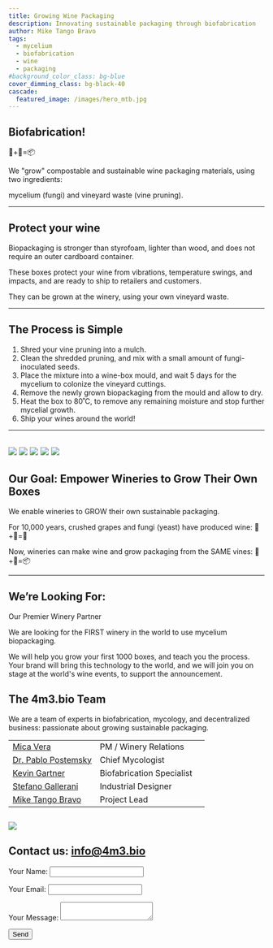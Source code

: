 ```yaml
---
title: Growing Wine Packaging
description: Innovating sustainable packaging through biofabrication
author: Mike Tango Bravo
tags:
  - mycelium
  - biofabrication
  - wine
  - packaging
#background_color_class: bg-blue
cover_dimming_class: bg-black-40
cascade:
  featured_image: /images/hero_mtb.jpg
---
```


## Biofabrication! 
🍄+🍇=📦

We "grow" compostable and sustainable wine packaging materials, using two ingredients: 

mycelium (fungi) and 
vineyard waste (vine pruning).

---

## Protect your wine

Biopackaging is stronger than styrofoam, lighter than wood, and does not require an outer cardboard container. 

These boxes protect your wine from vibrations, temperature swings, and impacts, and are ready to ship to retailers and customers.

They can be grown at the winery, using your own vineyard waste.

---

## The Process is Simple

1. Shred your vine pruning into a mulch.
2. Clean the shredded pruning, and mix with a small amount of fungi-inoculated seeds.
3. Place the mixture into a wine-box mould, and wait 5 days for the mycelium to colonize the vineyard cuttings. 
4. Remove the newly grown biopackaging from the mould and allow to dry.
5. Heat the box to 80˚C, to remove any remaining moisture and stop further mycelial growth.
6. Ship your wines around the world!

---


![](/images/bluesky.jpg)
![](/images/2box_lid.jpg)
![](/images/sixbottle.jpg)
![](/images/empty_shadow.jpg)
![](/images/oblique_box.jpg)
---

## Our Goal: Empower Wineries to Grow Their Own Boxes

We enable wineries to GROW their own sustainable packaging.

For 10,000 years, crushed grapes and fungi (yeast) have produced wine: 🍄+🍇=🍷

Now, wineries can make wine and grow packaging from the SAME vines: 🍄+🍇=📦

---

## We’re Looking For:

Our Premier Winery Partner

We are looking for the FIRST winery in the world to use mycelium biopackaging. 

We will help you grow your first 1000 boxes, and teach you the process. Your brand will bring this technology to the world, and we will join you on stage at the world's wine events, to support the announcement.
## The 4m3.bio Team

We are a team of experts in biofabrication, mycology, and decentralized business: passionate about growing sustainable packaging.


|                                                                                |                           |     |
| ------------------------------------------------------------------------------ | ------------------------- | --- |
| [Mica Vera](https://www.linkedin.com/in/mica-vera-fernández-0b136a1/)          | PM / Winery Relations     |     |
| [Dr. Pablo Postemsky](https://www.linkedin.com/in/pablo-d-postemsky-70009896/) | Chief Mycologist          |     |
| [Kevin Gartner](https://youtu.be/dQw4w9WgXcQ?si=-2hPaneFe2LBzwxd)              | Biofabrication Specialist |     |
| [Stefano Gallerani ](https://www.linkedin.com/in/stefano-gallerani-8836001a0/) | Industrial Designer       |     |
| [Mike Tango Bravo](https://www.linkedin.com/in/barrowmike/)                    | Project Lead              |     |
![](/images/two_squares.jpg)
---

## Contact us: info@4m3.bio

<form name="contact" method="POST" data-netlify="true">
  <input type="hidden" name="form-name" value="contact">
  <p><label>Your Name: <input type="text" name="name"></label></p>
  <p><label>Your Email: <input type="email" name="email"></label></p>
  <p><label>Your Message: <textarea name="message"></textarea></label></p>
  <p><button type="submit">Send</button></p>
</form>


